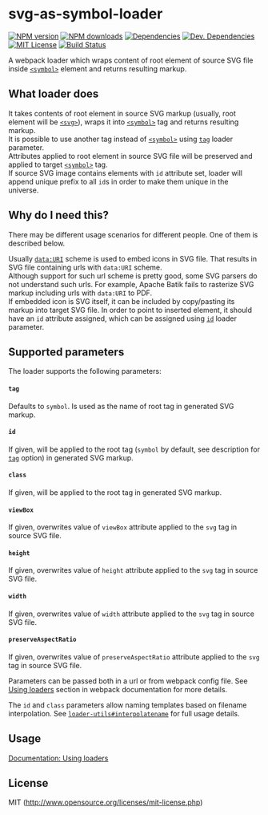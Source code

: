 # svg-as-symbol-loader
[![NPM version][npm-version-image]][npm-url] [![NPM downloads][npm-downloads-image]][npm-url] [![Dependencies][deps-image]][deps-url] [![Dev. Dependencies][dev-deps-image]][dev-deps-url] [![MIT License][license-image]][license-url] [![Build Status][travis-image]][travis-url]

A webpack loader which wraps content of root element of source SVG file inside [`<symbol>`](https://developer.mozilla.org/en-US/docs/Web/SVG/Element/symbol) element and returns resulting markup.

## What loader does

It takes contents of root element in source SVG markup (usually, root element will be [`<svg>`](https://developer.mozilla.org/en-US/docs/Web/SVG/Element/svg)), wraps it into [`<symbol>`](https://developer.mozilla.org/en-US/docs/Web/SVG/Element/symbol) tag and returns resulting markup.  
 It is possible to use another tag instead of [`<symbol>`](https://developer.mozilla.org/en-US/docs/Web/SVG/Element/symbol) using [`tag`](#tag) loader parameter.  
 Attributes applied to root element in source SVG file will be preserved and applied to target [`<symbol>`](https://developer.mozilla.org/en-US/docs/Web/SVG/Element/symbol) tag.  
 If source SVG image contains elements with `id` attribute set, loader will append unique prefix to all `id`s in order to make them unique in the universe.


## Why do I need this?

There may be different usage scenarios for different people. One of them is described below.

Usually [`data:URI`](https://developer.mozilla.org/en-US/docs/Web/HTTP/data_URIs) scheme is used to embed icons in SVG file. That results in SVG file containing urls with `data:URI` scheme.  
Although support for such url scheme is pretty good, some SVG parsers do not understand such urls. For example, Apache Batik fails to rasterize SVG markup including urls with `data:URI` to PDF.  
If embedded icon is SVG itself, it can be included by copy/pasting its markup into target SVG file.
 In order to point to inserted element, it should have an `id` attribute assigned, which can be assigned using [`id`](#id) loader parameter.

## Supported parameters

The loader supports the following parameters:

#### `tag`
Defaults to `symbol`. Is used as the name of root tag in generated SVG markup.

#### `id`
If given, will be applied to the root tag (`symbol` by default, see description for [`tag`](#tag) option) in generated SVG markup.

#### `class`
If given, will be applied to the root tag in generated SVG markup.

#### `viewBox`
If given, overwrites value of `viewBox` attribute applied to the `svg` tag in source SVG file.

#### `height`
If given, overwrites value of `height` attribute applied to the `svg` tag in source SVG file.

#### `width`
If given, overwrites value of `width` attribute applied to the `svg` tag in source SVG file.

#### `preserveAspectRatio`
If given, overwrites value of `preserveAspectRatio` attribute applied to the `svg` tag in source SVG file.


Parameters can be passed both in a url or from webpack config file. See [Using loaders](http://webpack.github.io/docs/using-loaders.html) section in webpack documentation for more details.

The `id` and `class` parameters allow naming templates based on filename interpolation. See [`loader-utils#interpolatename`](https://github.com/webpack/loader-utils#interpolatename) for full usage details.

## Usage

[Documentation: Using loaders](http://webpack.github.io/docs/using-loaders.html)

## License

MIT (http://www.opensource.org/licenses/mit-license.php)

[deps-image]: https://img.shields.io/david/bhovhannes/svg-as-symbol-loader.svg
[deps-url]: https://david-dm.org/bhovhannes/svg-as-symbol-loader

[dev-deps-image]: https://img.shields.io/david/dev/bhovhannes/svg-as-symbol-loader.svg
[dev-deps-url]: https://david-dm.org/bhovhannes/svg-as-symbol-loader#info=devDependencies

[license-image]: http://img.shields.io/badge/license-MIT-blue.svg?style=flat
[license-url]: LICENSE

[npm-url]: https://www.npmjs.org/package/svg-as-symbol-loader
[npm-version-image]: https://img.shields.io/npm/v/svg-as-symbol-loader.svg?style=flat
[npm-downloads-image]: https://img.shields.io/npm/dm/svg-as-symbol-loader.svg?style=flat

[travis-url]: https://travis-ci.com/bhovhannes/svg-as-symbol-loader
[travis-image]: https://img.shields.io/travis/bhovhannes/svg-as-symbol-loader.svg?style=flat
